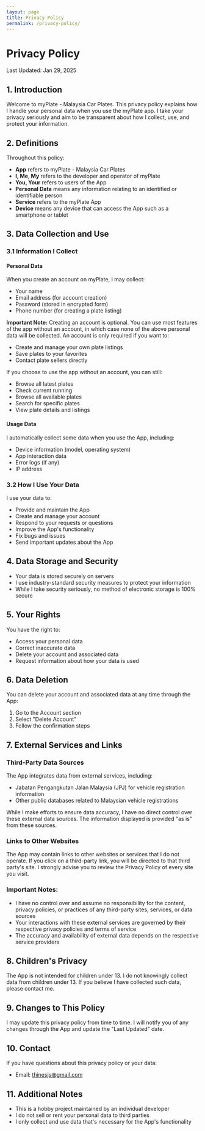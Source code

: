 ```yaml
---
layout: page
title: Privacy Policy
permalink: /privacy-policy/
---
```


# Privacy Policy

Last Updated: Jan 29, 2025

## 1. Introduction
Welcome to myPlate - Malaysia Car Plates. This privacy policy explains how I handle your personal data when you use the myPlate app. I take your privacy seriously and aim to be transparent about how I collect, use, and protect your information.

## 2. Definitions
Throughout this policy:
- **App** refers to myPlate - Malaysia Car Plates
- **I, Me, My** refers to the developer and operator of myPlate
- **You, Your** refers to users of the App
- **Personal Data** means any information relating to an identified or identifiable person
- **Service** refers to the myPlate App
- **Device** means any device that can access the App such as a smartphone or tablet

## 3. Data Collection and Use

### 3.1 Information I Collect

#### Personal Data
When you create an account on myPlate, I may collect:
- Your name
- Email address (for account creation)
- Password (stored in encrypted form)
- Phone number (for creating a plate listing)

**Important Note:** Creating an account is optional. You can use most features of the app without an account, in which case none of the above personal data will be collected. An account is only required if you want to:
- Create and manage your own plate listings
- Save plates to your favorites
- Contact plate sellers directly

If you choose to use the app without an account, you can still:
- Browse all latest plates
- Check current running
- Browse all available plates
- Search for specific plates
- View plate details and listings

#### Usage Data
I automatically collect some data when you use the App, including:
- Device information (model, operating system)
- App interaction data
- Error logs (if any)
- IP address

### 3.2 How I Use Your Data
I use your data to:
- Provide and maintain the App
- Create and manage your account
- Respond to your requests or questions
- Improve the App's functionality
- Fix bugs and issues
- Send important updates about the App

## 4. Data Storage and Security
- Your data is stored securely on servers
- I use industry-standard security measures to protect your information
- While I take security seriously, no method of electronic storage is 100% secure

## 5. Your Rights
You have the right to:
- Access your personal data
- Correct inaccurate data
- Delete your account and associated data
- Request information about how your data is used

## 6. Data Deletion
You can delete your account and associated data at any time through the App:
1. Go to the Account section
2. Select "Delete Account"
3. Follow the confirmation steps

## 7. External Services and Links

### Third-Party Data Sources
The App integrates data from external services, including:
- Jabatan Pengangkutan Jalan Malaysia (JPJ) for vehicle registration information
- Other public databases related to Malaysian vehicle registrations

While I make efforts to ensure data accuracy, I have no direct control over these external data sources. The information displayed is provided "as is" from these sources.

### Links to Other Websites
The App may contain links to other websites or services that I do not operate. If you click on a third-party link, you will be directed to that third party's site. I strongly advise you to review the Privacy Policy of every site you visit.

### Important Notes:
- I have no control over and assume no responsibility for the content, privacy policies, or practices of any third-party sites, services, or data sources
- Your interactions with these external services are governed by their respective privacy policies and terms of service
- The accuracy and availability of external data depends on the respective service providers

## 8. Children's Privacy
The App is not intended for children under 13. I do not knowingly collect data from children under 13. If you believe I have collected such data, please contact me.

## 9. Changes to This Policy
I may update this privacy policy from time to time. I will notify you of any changes through the App and update the "Last Updated" date.

## 10. Contact
If you have questions about this privacy policy or your data:
- Email: thinesjs@gmail.com

## 11. Additional Notes
- This is a hobby project maintained by an individual developer
- I do not sell or rent your personal data to third parties
- I only collect and use data that's necessary for the App's functionality
